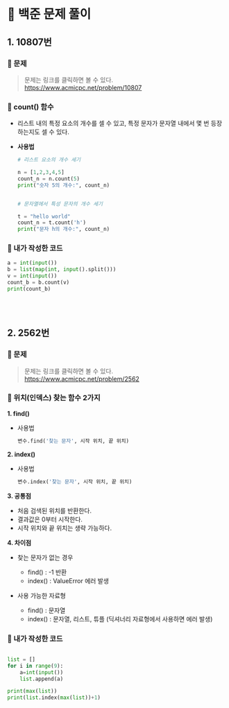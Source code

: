 # 📌 백준 문제 풀이
## 1. 10807번
### 💠 문제

> 문제는 링크를 클릭하면 볼 수 있다. https://www.acmicpc.net/problem/10807


### 📍 count() 함수

-  리스트 내의 특정 요소의 개수를 셀 수 있고, 특정 문자가 문자열 내에서 몇 번 등장하는지도 셀 수 있다.
- **사용법**

  ```python
  # 리스트 요소의 개수 세기
  
  n = [1,2,3,4,5]
  count_n = n.count(5)
  print("숫자 5의 개수:", count_n)


  # 문자열에서 특성 문자의 개수 세기
  
  t = "hello world"
  count_n = t.count('h')
  print("문자 h의 개수:", count_n)
  ```

### 📍 내가 작성한 코드

```python
a = int(input())
b = list(map(int, input().split()))
v = int(input())
count_b = b.count(v)
print(count_b)
```
<br><br/>
## 2. 2562번 
### 💠 문제

> 문제는 링크를 클릭하면 볼 수 있다. https://www.acmicpc.net/problem/2562


### 📍 위치(인덱스) 찾는 함수 2가지
**1. find()**

- 사용법
  ```python
  변수.find('찾는 문자', 시작 위치, 끝 위치)
  ```
  
**2. index()**

- 사용법
  ```python
  변수.index('찾는 문자', 시작 위치, 끝 위치)
  ```

**3. 공통점**

- 처음 검색된 위치를 반환한다.
- 결과값은 0부터 시작한다.
- 시작 위치와 끝 위치는 생략 가능하다. 
  
**4. 차이점**
- 찾는 문자가 없는 경우
  - find() : -1 반환
  - index() : ValueError 에러 발생

- 사용 가능한 자료형
  - find() : 문자열
  - index() : 문자열, 리스트, 튜플 (딕셔너리 자료형에서 사용하면 에러 발생) 


### 📍 내가 작성한 코드

```python

list = []
for i in range(9):
    a=int(input())
    list.append(a)

print(max(list))
print(list.index(max(list))+1)

```

<br><br/>












